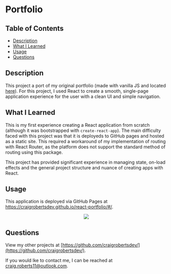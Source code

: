 # Portfolio

## Table of Contents

- [Description](#description)
- [What I Learned](#what-i-learned)
- [Usage](#usage)
- [Questions](#questions)

## Description

This project a port of my original portfolio (made with vanilla JS and located [here](https://craigrobertsdev.github.io/portfolio/)). For this project, I used React to create a smooth, single-page application experience for the user with a clean UI and simple navigation.

## What I Learned

This is my first experience creating a React application from scratch (although it was bootstrapped with `create-react-app`). The main difficulty faced with this project was that it is deployeds to GitHub pages and hosted as a static site. This required a workaround of my implementation of routing with React Router, as the platform does not support the standard method of routing using this package.

This project has provided significant experience in managing state, on-load effects and the general project structure and nuance of creating apps with React.

## Usage

This application is deployed via GitHub Pages at https://craigrobertsdev.github.io/react-portfolio/#/.

  <p align="center">
  <img src="https://github.com/craigrobertsdev/react-portfolio/blob/main/assets/images/screenshot.png">
  </p>

## Questions

View my other projects at [https://github.com/craigrobertsdev/](https://github.com/craigrobertsdev/).

If you would lke to contact me, I can be reached at [craig.roberts11@outlook.com](mailto:craig.roberts11@outlook.com).
